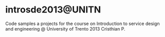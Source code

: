introsde2013@UNITN
============

Code samples a projects for the course on Introduction to service design and engineering @ University of Trento
2013
Cristhian P.

